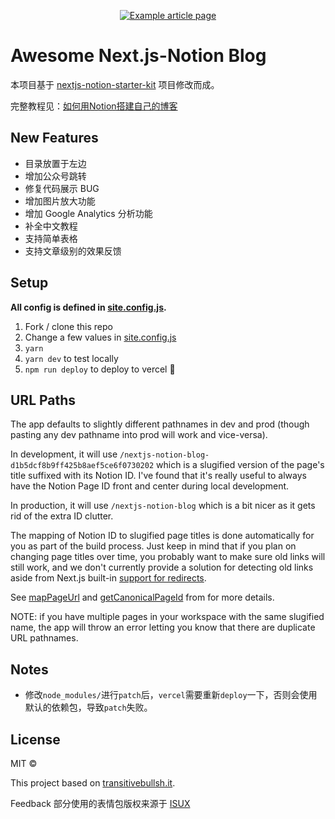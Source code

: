 <p align="center">
  <a href="https://nextjs-notion-starter-kit-frankcbliu.vercel.app">
    <img alt="Example article page" src="https://user-images.githubusercontent.com/36353894/145680596-8a06e81c-65c7-4ec9-9101-ded668c9a3eb.png">
  </a>
</p>


# Awesome Next.js-Notion Blog

本项目基于 [nextjs-notion-starter-kit](https://github.com/transitive-bullshit/nextjs-notion-starter-kit) 项目修改而成。

完整教程见：[如何用Notion搭建自己的博客](https://szufrank.top/create-notion-blog)

## New Features

- 目录放置于左边
- 增加公众号跳转
- 修复代码展示 BUG
- 增加图片放大功能
- 增加 Google Analytics 分析功能
- 补全中文教程
- 支持简单表格
- 支持文章级别的效果反馈

## Setup

**All config is defined in [site.config.js](./site.config.js).**

1. Fork / clone this repo
2. Change a few values in [site.config.js](./site.config.js)
3. `yarn`
4. `yarn dev` to test locally
5. `npm run deploy` to deploy to vercel 💪

## URL Paths

The app defaults to slightly different pathnames in dev and prod (though pasting any dev pathname into prod will work and vice-versa).

In development, it will use `/nextjs-notion-blog-d1b5dcf8b9ff425b8aef5ce6f0730202` which is a slugified version of the page's title suffixed with its Notion ID. I've found that it's really useful to always have the Notion Page ID front and center during local development.

In production, it will use `/nextjs-notion-blog` which is a bit nicer as it gets rid of the extra ID clutter.

The mapping of Notion ID to slugified page titles is done automatically for you as part of the build process. Just keep in mind that if you plan on changing page titles over time, you probably want to make sure old links will still work, and we don't currently provide a solution for detecting old links aside from Next.js built-in [support for redirects](https://nextjs.org/docs/api-reference/next.config.js/redirects).

See [mapPageUrl](./lib/map-page-url.ts) and [getCanonicalPageId](https://github.com/NotionX/react-notion-x/blob/master/packages/notion-utils/src/get-canonical-page-id.ts) from for more details.

NOTE: if you have multiple pages in your workspace with the same slugified name, the app will throw an error letting you know that there are duplicate URL pathnames.

## Notes

- 修改`node_modules/`进行`patch`后，`vercel`需要重新`deploy`一下，否则会使用默认的依赖包，导致`patch`失败。

## License

MIT ©

This project based on [transitivebullsh.it](https://transitivebullsh.it).

Feedback 部分使用的表情包版权来源于 [ISUX](https://isux.tencent.com/articles/HD_QQ_emoticon.html)
